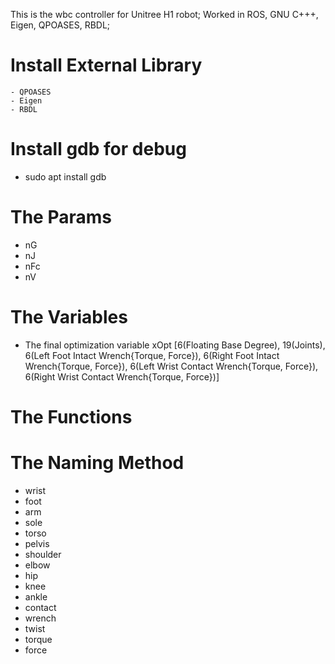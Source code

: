 This is the wbc controller for Unitree H1 robot;
Worked in ROS, GNU C+++, Eigen, QPOASES, RBDL;

# Install  External Library
    - QPOASES
    - Eigen
    - RBDL

# Install gdb for debug
- sudo apt install gdb

# The Params
- nG
- nJ
- nFc
- nV

# The Variables
- The final optimization variable
xOpt [6(Floating Base Degree), 19(Joints), 6(Left Foot Intact Wrench{Torque, Force}), 
      6(Right Foot Intact Wrench{Torque, Force}), 6(Left Wrist Contact Wrench{Torque, Force}), 6(Right Wrist Contact Wrench{Torque, Force})]


# The Functions


# The Naming Method
- wrist
- foot
- arm
- sole
- torso
- pelvis
- shoulder
- elbow
- hip
- knee
- ankle
- contact
- wrench
- twist
- torque
- force